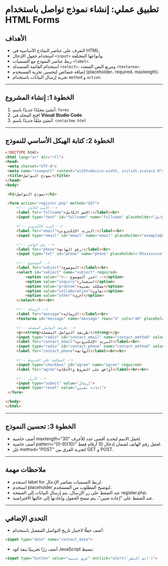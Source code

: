# تطبيق عملي: إنشاء نموذج تواصل باستخدام HTML Forms

## الأهداف
- التعرف على عناصر النماذج الأساسية في HTML.  
- استخدام حقول الإدخال `<input>` وأنواعها المختلفة.  
- ربط عناصر النموذج مع التسميات `<label>`.  
- استخدام القائمة المنسدلة `<select>`، ومربع النص المتعدد `<textarea>`.  
- إضافة خصائص لتحسين تجربة المستخدم (placeholder، required، maxlength).  
- تجربة إرسال البيانات باستخدام `method` و `action`.

---

## الخطوة 1: إنشاء المشروع
1. أنشئ مجلدًا جديدًا باسم: `forms`
2. افتح المجلد في **Visual Studio Code**.  
3. أنشئ ملفًا جديدًا باسم: `contactme.html`


---

## الخطوة 2: كتابة الهيكل الأساسي للنموذج

```html
<!DOCTYPE html>
<html lang="ar" dir="rtl">
<head>
 <meta charset="UTF-8">
 <meta name="viewport" content="width=device-width, initial-scale=1.0">
 <title>نموذج التواصل</title>
</head>
<body>

 <h1>نموذج التواصل</h1>

 <form action="register.php" method="GET">
     <!-- الاسم الكامل -->
     <label for="fullname">الاسم الكامل:</label><br>
     <input type="text" id="fullname" name="fullname" placeholder="اكتب اسمك الكامل" required><br><br>

     <!-- البريد الإلكتروني -->
     <label for="email">البريد الإلكتروني:</label><br>
     <input type="email" id="email" name="email" placeholder="example@email.com" required><br><br>

     <!-- رقم الهاتف -->
     <label for="phone">رقم الهاتف:</label><br>
     <input type="tel" id="phone" name="phone" placeholder="05xxxxxxxx"><br><br>

     <!-- الموضوع -->
     <label for="subject">الموضوع:</label><br>
     <select id="subject" name="subject" required>
         <option value="">-- اختر الموضوع --</option>
         <option value="inquiry">استفسار</option>
         <option value="problem">مشكلة تقنية</option>
         <option value="collaboration">تعاون</option>
         <option value="other">أخرى</option>
     </select><br><br>

     <!-- الرسالة -->
     <label for="message">الرسالة:</label><br>
     <textarea id="message" name="message" rows="5" cols="40" placeholder="اكتب رسالتك هنا..."></textarea><br><br>

     <!-- طريقة التواصل المفضلة -->
     <p><strong>طريقة التواصل المفضلة:</strong></p>
     <input type="radio" id="contact_email" name="contact_method" value="email">
     <label for="contact_email">البريد الإلكتروني</label><br>
     <input type="radio" id="contact_phone" name="contact_method" value="phone">
     <label for="contact_phone">الهاتف</label><br><br>

     <!-- الموافقة على الشروط -->
     <input type="checkbox" id="agree" name="agree" required>
     <label for="agree">أوافق على الشروط والأحكام</label><br><br>

     <!-- الأزرار -->
     <input type="submit" value="إرسال">
     <input type="reset" value="إعادة تعيين">
 </form>

</body>
</html>
```
---

## الخطوة 3: تحسين النموذج

- أضف خاصية maxlength="30" لحقل الاسم لتحديد أقصى عدد للأحرف.
- أضف خاصية pattern="[0-9]{10}" لحقل رقم الهاتف لضمان إدخال 10 أرقام فقط.
- غيّر method="POST" لتجربة الفرق بين GET و POST.

---

## ملاحظات مهمة

- استخدم label for لربط التسميات بعناصر الإدخال.
- استخدم placeholder لتوضيح المطلوب من المستخدم.
- عند الضغط على زر الإرسال، يتم إرسال البيانات إلى الصفحة register.php.
- عند الضغط على “إعادة تعيين”، يتم مسح الحقول وإعادتها إلى حالتها الافتراضية.
---

## التحدي الإضافي

- أضف حقلًا لاختيار تاريخ التواصل المفضل باستخدام:
```html
<input type="date" name="contact_date">
```

- أضف زرًا تجريبيًا ينفذ كود JavaScript بسيط:
```html
<input type="button" value="عرض تنبيه" onclick="alert('تم النقر!')">
```
